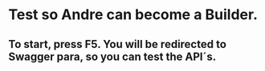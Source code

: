 # Test so Andre can become a Builder.
## To start, press F5. You will be redirected to Swagger para, so you can test the API´s.
